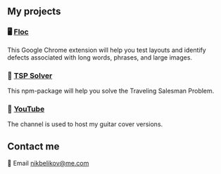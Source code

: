 ## My projects

### 🖥 [Floc](https://chrome.google.com/webstore/detail/floc/gjkiifeaanbafelffgfpdkhbcekmlcad?utm_source=chrome-ntp-icon)

This Google Chrome extension will help you test layouts and identify defects associated with long words, phrases, and large images.

### 🚢 [TSP Solver](https://www.npmjs.com/package/@nikbelikov/tsp-solver)

This npm-package will help you solve the Traveling Salesman Problem.

### 🎥 [YouTube](https://www.youtube.com/@nikbelikov)

The channel is used to host my guitar cover versions.

## Contact me

📩 Email [nikbelikov@me.com](mailto:nikbelikov@me.com)
